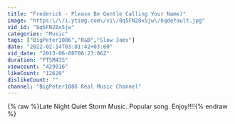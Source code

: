 ```yaml
---
title: "Frederick - Please Be Gentle Calling Your Name)"
image: "https:\/\/i.ytimg.com\/vi\/8q5FN28x5jw\/hqdefault.jpg"
vid_id: "8q5FN28x5jw"
categories: "Music"
tags: ["BigPeter1086","R&B","Slow Jams"]
date: "2022-02-14T03:01:42+03:00"
vid_date: "2013-06-08T06:23:06Z"
duration: "PT5M43S"
viewcount: "429916"
likeCount: "12620"
dislikeCount: ""
channel: "BigPeter1086 Real Music Channel"
---
```

{% raw %}Late Night Quiet Storm Music. Popular song. Enjoy!!!!{% endraw %}
